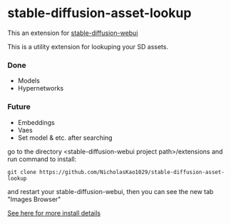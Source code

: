 # stable-diffusion-asset-lookup
This an extension for [stable-diffusion-webui](https://github.com/AUTOMATIC1111/stable-diffusion-webui)

This is a utility extension for lookuping your SD assets.

### Done
- Models
- Hypernetworks

### Future
- Embeddings
- Vaes
- Set model & etc. after searching

go to the directory \<stable-diffusion-webui project path\>/extensions and run command  to install:

`git clone https://github.com/NicholasKao1029/stable-diffusion-asset-lookup`

and restart your stable-diffusion-webui, then you can see the new tab "Images Browser"

 [See here for more install details]( https://github.com/AUTOMATIC1111/stable-diffusion-webui/wiki/Extensions)


